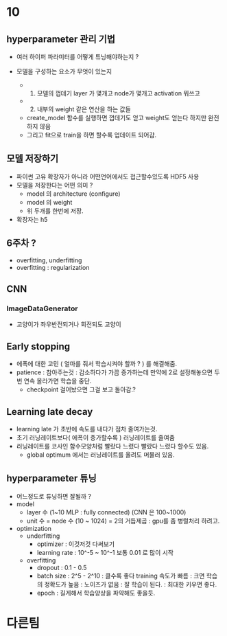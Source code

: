 # 10

## hyperparameter 관리 기법

- 여러 하이퍼 파라미터를 어떻게 튜닝해야하는지 ?

- 모델을 구성하는 요소가 무엇이 있는지
  - 1. 모델의 껍데기 layer 가 몇개고 node가 몇개고 activation 뭐쓰고
  - 2. 내부의 weight 같은 연산을 하는 값들
  - create_model 함수를 실행하면 껍데기도 얻고 weight도 얻는다 하지만 완전하지 않음
  - 그리고 fit으로 train을 하면 할수록 업데이트 되어감.


## 모델 저장하기

- 파이썬 고유 확장자가 아니라 어떤언어에서도 접근할수있도록 HDF5 사용
- 모델을 저장한다는 어떤 의미 ?
  - model 의 architecture (configure)
  - model 의 weight
  - 위 두개를 한번에 저장.
- 확장자는 h5

## 6주차 ?

- overfitting, underfitting
- overfitting : regularization

## CNN

### ImageDataGenerator

 - 고양이가 좌우반전되거나 회전되도 고양이

## Early stopping

- 에폭에 대한 고민 ( 얼마를 줘서 학습시켜야 할까 ? ) 를 해결해줌.
- patience : 참아주는것 : 감소하다가 가끔 증가하는데 만약에 2로 설정해놓으면 두번 연속 올라가면 학습을 중단.
  - checkpoint 걸어놨으면 그걸 보고 돌아감.?

## Learning late decay

- learning late 가 초반에 속도를 내다가 점차 줄여가는것.
- 초기 러닝레이트보다( 에폭이 증가할수록 ) 러닝레이트를 줄여줌
- 러닝레이트를 코사인 함수모양처럼 빨랐다 느렸다 빨랐다 느렸다 할수도 있음.
  - global optimum 에서는 러닝레이트를 올려도 머물러 있음.

## hyperparameter 튜닝

- 어느정도로 튜닝하면 잘될까 ?
- model
  - layer 수 (1~10 MLP : fully connected) (CNN 은 100~1000)
  - unit 수 = node 수 (10 ~ 1024) = 2의 거듭제곱 : gpu를 좀 병렬처리 하려고.
- optimization
  - underfitting
    - optimizer : 이것저것 다써보기
    - learning rate : 10^-5 ~ 10^-1  보통 0.01 로 많이 시작
  - overfitting
    - dropout : 0.1 - 0.5
    - batch size : 2^5 - 2^10 : 클수록 좋다 training 속도가 빠름 : 크면 학습의 정확도가 높음 : 노이즈가 없음 : 잘 학습이 된다. : 최대한 키우면 좋다.
    - epoch : 길게해서 학습양상을 파악해도 좋을듯.


# 다른팀

##